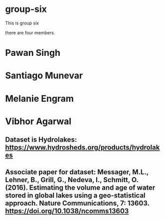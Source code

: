 # group-six


This is group six

there are four members

# Pawan Singh

# Santiago Munevar

# Melanie Engram

# Vibhor Agarwal

## Dataset is Hydrolakes: https://www.hydrosheds.org/products/hydrolakes

## Associate paper for dataset: Messager, M.L., Lehner, B., Grill, G., Nedeva, I., Schmitt, O. (2016). Estimating the volume and age of water stored in global lakes using a geo-statistical approach. Nature Communications, 7: 13603. https://doi.org/10.1038/ncomms13603
